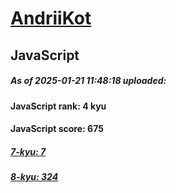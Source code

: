 # [AndriiKot](https://www.codewars.com/users/AndriiKot) 

## JavaScript

##### As of 2025-01-21 11:48:18 uploaded:

#### JavaScript rank: 4 kyu

#### JavaScript score: 675

##### [7-kyu: 7](https://github.com/AndriiKot/JavaScript__CodeWars/tree/main/kyu-7)

##### [8-kyu: 324](https://github.com/AndriiKot/JavaScript__CodeWars/tree/main/kyu-8)

